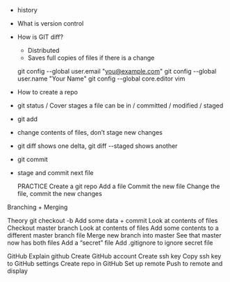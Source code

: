 
- history
- What is version control
- How is GIT diff?
    - Distributed 
    - Saves full copies of files if there is a change

	 git config --global user.email "you@example.com" 
	 git config --global user.name "Your Name"
	 git config --global core.editor vim

- How to create a repo
- git status / Cover stages a file can be in / committed / modified / staged 
- git add
- change contents of files, don’t stage new changes
- git diff shows one delta, git diff --staged shows another
- git commit 
- stage and commit next file

   PRACTICE
Create a git repo
Add a file
Commit the new file
Change the file, commit the new changes

Branching + Merging

Theory
git checkout -b <branch name> 
Add some data + commit
Look at contents of files
Checkout master branch
Look at contents of files
Add some contents to a different master branch file
Merge new branch into master
See that master now has both files
Add a “secret” file
Add .gitignore to ignore secret file

GitHub
Explain github
Create GitHub account 
Create ssh key
Copy ssh key to GitHub settings
Create repo in GitHub
Set up remote 
Push to remote and display

